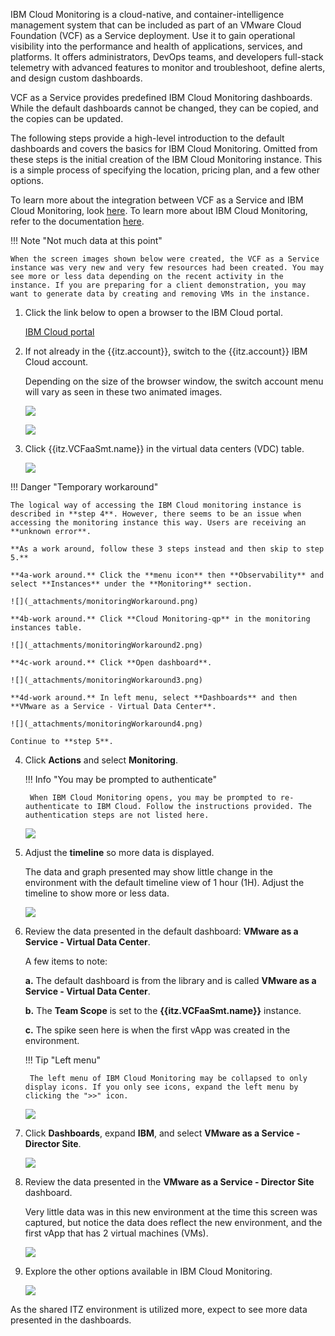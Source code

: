 IBM Cloud Monitoring is a cloud-native, and container-intelligence management system that can be included as part of an VMware Cloud Foundation (VCF) as a Service deployment. Use it to gain operational visibility into the performance and health of applications, services, and platforms. It offers administrators, DevOps teams, and developers full-stack telemetry with advanced features to monitor and troubleshoot, define alerts, and design custom dashboards. 

VCF as a Service provides predefined IBM Cloud Monitoring dashboards. While the default dashboards cannot be changed, they can be copied, and the copies can be updated.

The following steps provide a high-level introduction to the default dashboards and covers the basics for IBM Cloud Monitoring. Omitted from these steps is the initial creation of the IBM Cloud Monitoring instance. This is a simple process of specifying the location, pricing plan, and a few other options.

To learn more about the integration between VCF as a Service and IBM Cloud Monitoring, look <a href="https://cloud.ibm.com/docs/vmwaresolutions?topic=vmwaresolutions-single-tenant-monitoring" target="_blank">here</a>. To learn more about IBM Cloud Monitoring, refer to the documentation <a href="https://cloud.ibm.com/docs/monitoring?topic=monitoring-getting-started" target="_blank">here</a>.

!!! Note "Not much data at this point"

    When the screen images shown below were created, the VCF as a Service instance was very new and very few resources had been created. You may see more or less data depending on the recent activity in the instance. If you are preparing for a client demonstration, you may want to generate data by creating and removing VMs in the instance.

1. Click the link below to open a browser to the IBM Cloud portal.

    <a href="https://cloud.ibm.com/vmware/resources/vdc" target="_blank">IBM Cloud portal</a>

2. If not already in the {{itz.account}}, switch to the {{itz.account}} IBM Cloud account.

    Depending on the size of the browser window, the switch account menu will vary as seen in these two animated images.

    ![](_attachments/switchAccount3.gif)

    ![](_attachments/switchAccount4.gif)

3. Click {{itz.VCFaaSmt.name}} in the virtual data centers (VDC) table.

    ![](_attachments/vcf-mt-opeartingVCDtable.png)

!!! Danger "Temporary workaround"

    The logical way of accessing the IBM Cloud monitoring instance is described in **step 4**. However, there seems to be an issue when accessing the monitoring instance this way. Users are receiving an **unknown error**.

    **As a work around, follow these 3 steps instead and then skip to step 5.**

    **4a-work around.** Click the **menu icon** then **Observability** and select **Instances** under the **Monitoring** section.

    ![](_attachments/monitoringWorkaround.png)

    **4b-work around.** Click **Cloud Monitoring-qp** in the monitoring instances table.

    ![](_attachments/monitoringWorkaround2.png)

    **4c-work around.** Click **Open dashboard**.

    ![](_attachments/monitoringWorkaround3.png)

    **4d-work around.** In left menu, select **Dashboards** and then **VMware as a Service - Virtual Data Center**.

    ![](_attachments/monitoringWorkaround4.png)

    Continue to **step 5**.

4. Click **Actions** and select **Monitoring**.

    !!! Info "You may be prompted to authenticate"

        When IBM Cloud Monitoring opens, you may be prompted to re-authenticate to IBM Cloud. Follow the instructions provided. The authentication steps are not listed here.

    ![](_attachments/ipMonitoring-Menu.png)

5. Adjust the **timeline** so more data is displayed.

    The data and graph presented may show little change in the environment with the default timeline view of 1 hour (1H). Adjust the timeline to show more or less data.

    ![](_attachments/ip-monitoring-timeline.png)

6. Review the data presented in the default dashboard: **VMware as a Service - Virtual Data Center**.

    A few items to note:

    **a.** The default dashboard is from the library and is called **VMware as a Service - Virtual Data Center**.

    **b.** The **Team Scope** is set to the **{{itz.VCFaaSmt.name}}** instance.

    **c.** The spike seen here is when the first vApp was created in the environment.

    !!! Tip "Left menu"

        The left menu of IBM Cloud Monitoring may be collapsed to only display icons. If you only see icons, expand the left menu by clicking the ">>" icon.

    ![](_attachments/ip-monitoring-defaultDashboard.png)

7. Click **Dashboards**, expand **IBM**, and select **VMware as a Service - Director Site**.

    ![](_attachments/ip-monitoring-DashboardMenu.png)

8. Review the data presented in the **VMware as a Service - Director Site** dashboard.

    Very little data was in this new environment at the time this screen was captured, but notice the data does reflect the new environment, and the first vApp that has 2 virtual machines (VMs).

    ![](_attachments/ip-monitoring-site.png)

9. Explore the other options available in IBM Cloud Monitoring.

    ![](_attachments/ip-monitoringExplore.png)

As the shared ITZ environment is utilized more, expect to see more data presented in the dashboards. 


